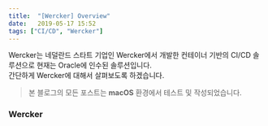 ```yaml
---
title:  "[Wercker] Overview"
date:   2019-05-17 15:52
tags: ["CI/CD", "Wercker"]
---
```


Wercker는 네덜란드 스타트 기업인 Wercker에서 개발한 컨테이너 기반의 CI/CD 솔루션으로 현재는 Oracle에 인수된 솔루션입니다.  
간단하게 Wercker에 대해서 살펴보도록 하겠습니다.

> 본 블로그의 모든 포스트는 **macOS** 환경에서 테스트 및 작성되었습니다.  

### Wercker

